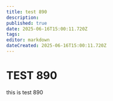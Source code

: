 ```yaml
---
title: test 890
description: 
published: true
date: 2025-06-16T15:00:11.720Z
tags: 
editor: markdown
dateCreated: 2025-06-16T15:00:11.720Z
---
```


# TEST 890
this is test 890
